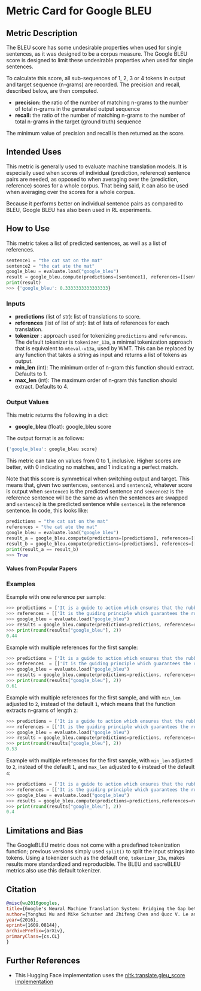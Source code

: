 # Metric Card for Google BLEU


## Metric Description
The BLEU score has some undesirable properties when used for single sentences, as it was designed to be a corpus measure. The Google BLEU score is designed to limit these undesirable properties when used for single sentences.

To calculate this score, all sub-sequences of 1, 2, 3 or 4 tokens in output and target sequence (n-grams) are recorded. The precision and recall, described below, are then computed.

- **precision:** the ratio of the number of matching n-grams to the number of total n-grams in the generated output sequence
- **recall:** the ratio of the number of matching n-grams to the number of total n-grams in the target (ground truth) sequence

The minimum value of precision and recall is then returned as the score.


## Intended Uses
This metric is generally used to evaluate machine translation models. It is especially used when scores of individual (prediction, reference) sentence pairs are needed, as opposed to when averaging over the (prediction, reference) scores for a whole corpus. That being said, it can also be used when averaging over the scores for a whole corpus.

Because it performs better on individual sentence pairs as compared to BLEU, Google BLEU has also been used in RL experiments.

## How to Use
This metric takes a list of predicted sentences, as well as a list of references.

```python
sentence1 = "the cat sat on the mat"
sentence2 = "the cat ate the mat"
google_bleu = evaluate.load("google_bleu")
result = google_bleu.compute(predictions=[sentence1], references=[[sentence2]])
print(result)
>>> {'google_bleu': 0.3333333333333333}
```

### Inputs
- **predictions** (list of str): list of translations to score.
- **references** (list of list of str): list of lists of references for each translation.
- **tokenizer** : approach used for tokenizing `predictions` and `references`.
The default tokenizer is `tokenizer_13a`, a minimal tokenization approach that is equivalent to `mteval-v13a`, used by WMT. This can be replaced by any function that takes a string as input and returns a list of tokens as output.
- **min_len** (int): The minimum order of n-gram this function should extract. Defaults to 1.
- **max_len** (int): The maximum order of n-gram this function should extract. Defaults to 4.

### Output Values
This metric returns the following in a dict:
- **google_bleu** (float): google_bleu score

The output format is as follows:
```python
{'google_bleu': google_bleu score}
```

This metric can take on values from 0 to 1, inclusive. Higher scores are better, with 0 indicating no matches, and 1 indicating a perfect match.

Note that this score is symmetrical when switching output and target. This means that, given two sentences, `sentence1` and `sentence2`, whatever score is output when `sentence1` is the predicted sentence and  `sencence2` is the reference sentence will be the same as when the sentences are swapped and `sentence2` is the predicted sentence while `sentence1` is the reference sentence. In code, this looks like:

```python
predictions = "the cat sat on the mat"
references = "the cat ate the mat"
google_bleu = evaluate.load("google_bleu")
result_a = google_bleu.compute(predictions=[predictions], references=[[references]])
result_b = google_bleu.compute(predictions=[predictions], references=[[references]])
print(result_a == result_b)
>>> True
```

#### Values from Popular Papers


### Examples
Example with one reference per sample:
```python
>>> predictions = ['It is a guide to action which ensures that the rubber duck always disobeys the commands of the cat', 'he read the book because he was interested in world history']
>>> references = [['It is the guiding principle which guarantees the rubber duck forces never being under the command of the cat'], ['he was interested in world history because he read the book']]
>>> google_bleu = evaluate.load("google_bleu")
>>> results = google_bleu.compute(predictions=predictions, references=references)
>>> print(round(results["google_bleu"], 2))
0.44
```

Example with multiple references for the first sample:
```python
>>> predictions = ['It is a guide to action which ensures that the rubber duck always disobeys the commands of the cat', 'he read the book because he was interested in world history']
>>> references  = [['It is the guiding principle which guarantees the rubber duck forces never being under the command of the cat', 'It is a guide to action that ensures that the rubber duck will never heed the cat commands', 'It is the practical guide for the rubber duck army never to heed the directions of the cat'], ['he was interested in world history because he read the book']]
>>> google_bleu = evaluate.load("google_bleu")
>>> results = google_bleu.compute(predictions=predictions, references=references)
>>> print(round(results["google_bleu"], 2))
0.61
```

Example with multiple references for the first sample, and with `min_len` adjusted to `2`, instead of the default `1`, which means that the function extracts n-grams of length `2`:
```python
>>> predictions = ['It is a guide to action which ensures that the rubber duck always disobeys the commands of the cat', 'he read the book because he was interested in world history']
>>> references = [['It is the guiding principle which guarantees the rubber duck forces never being under the command of the cat', 'It is a guide to action that ensures that the rubber duck will never heed the cat commands', 'It is the practical guide for the rubber duck army never to heed the directions of the cat'], ['he was interested in world history because he read the book']]
>>> google_bleu = evaluate.load("google_bleu")
>>> results = google_bleu.compute(predictions=predictions, references=references, min_len=2)
>>> print(round(results["google_bleu"], 2))
0.53
```

Example with multiple references for the first sample, with `min_len` adjusted to `2`, instead of the default `1`, and `max_len` adjusted to `6` instead of the default `4`:
```python
>>> predictions = ['It is a guide to action which ensures that the rubber duck always disobeys the commands of the cat', 'he read the book because he was interested in world history']
>>> references = [['It is the guiding principle which guarantees the rubber duck forces never being under the command of the cat', 'It is a guide to action that ensures that the rubber duck will never heed the cat commands', 'It is the practical guide for the rubber duck army never to heed the directions of the cat'], ['he was interested in world history because he read the book']]
>>> google_bleu = evaluate.load("google_bleu")
>>> results = google_bleu.compute(predictions=predictions,references=references, min_len=2, max_len=6)
>>> print(round(results["google_bleu"], 2))
0.4
```

## Limitations and Bias

The GoogleBLEU metric does not come with a predefined tokenization function; previous versions simply used `split()` to split the input strings into tokens. Using a tokenizer such as the default one, `tokenizer_13a`, makes results more standardized and reproducible. The BLEU and sacreBLEU metrics also use this default tokenizer.

## Citation
```bibtex
@misc{wu2016googles,
title={Google's Neural Machine Translation System: Bridging the Gap between Human and Machine Translation},
author={Yonghui Wu and Mike Schuster and Zhifeng Chen and Quoc V. Le and Mohammad Norouzi and Wolfgang Macherey and Maxim Krikun and Yuan Cao and Qin Gao and Klaus Macherey and Jeff Klingner and Apurva Shah and Melvin Johnson and Xiaobing Liu and Łukasz Kaiser and Stephan Gouws and Yoshikiyo Kato and Taku Kudo and Hideto Kazawa and Keith Stevens and George Kurian and Nishant Patil and Wei Wang and Cliff Young and Jason Smith and Jason Riesa and Alex Rudnick and Oriol Vinyals and Greg Corrado and Macduff Hughes and Jeffrey Dean},
year={2016},
eprint={1609.08144},
archivePrefix={arXiv},
primaryClass={cs.CL}
}
```
## Further References
- This Hugging Face implementation uses the [nltk.translate.gleu_score implementation](https://www.nltk.org/_modules/nltk/translate/gleu_score.html)
